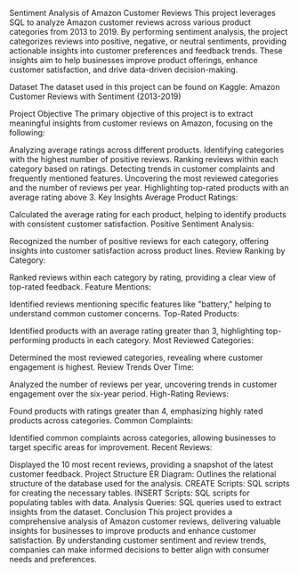 Sentiment Analysis of Amazon Customer Reviews
This project leverages SQL to analyze Amazon customer reviews across various product categories from 2013 to 2019. By performing sentiment analysis, the project categorizes reviews into positive, negative, or neutral sentiments, providing actionable insights into customer preferences and feedback trends. These insights aim to help businesses improve product offerings, enhance customer satisfaction, and drive data-driven decision-making.

Dataset
The dataset used in this project can be found on Kaggle: Amazon Customer Reviews with Sentiment (2013-2019)

Project Objective
The primary objective of this project is to extract meaningful insights from customer reviews on Amazon, focusing on the following:

Analyzing average ratings across different products.
Identifying categories with the highest number of positive reviews.
Ranking reviews within each category based on ratings.
Detecting trends in customer complaints and frequently mentioned features.
Uncovering the most reviewed categories and the number of reviews per year.
Highlighting top-rated products with an average rating above 3.
Key Insights
Average Product Ratings:

Calculated the average rating for each product, helping to identify products with consistent customer satisfaction.
Positive Sentiment Analysis:

Recognized the number of positive reviews for each category, offering insights into customer satisfaction across product lines.
Review Ranking by Category:

Ranked reviews within each category by rating, providing a clear view of top-rated feedback.
Feature Mentions:

Identified reviews mentioning specific features like "battery," helping to understand common customer concerns.
Top-Rated Products:

Identified products with an average rating greater than 3, highlighting top-performing products in each category.
Most Reviewed Categories:

Determined the most reviewed categories, revealing where customer engagement is highest.
Review Trends Over Time:

Analyzed the number of reviews per year, uncovering trends in customer engagement over the six-year period.
High-Rating Reviews:

Found products with ratings greater than 4, emphasizing highly rated products across categories.
Common Complaints:

Identified common complaints across categories, allowing businesses to target specific areas for improvement.
Recent Reviews:

Displayed the 10 most recent reviews, providing a snapshot of the latest customer feedback.
Project Structure
ER Diagram: Outlines the relational structure of the database used for the analysis.
CREATE Scripts: SQL scripts for creating the necessary tables.
INSERT Scripts: SQL scripts for populating tables with data.
Analysis Queries: SQL queries used to extract insights from the dataset.
Conclusion
This project provides a comprehensive analysis of Amazon customer reviews, delivering valuable insights for businesses to improve products and enhance customer satisfaction. By understanding customer sentiment and review trends, companies can make informed decisions to better align with consumer needs and preferences.
